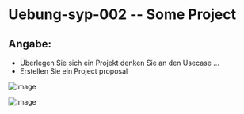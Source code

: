 # Uebung-syp-002  --  Some Project

## Angabe:
  - Überlegen Sie sich ein Projekt
    denken Sie an den Usecase
    ...
  - Erstellen Sie ein Project proposal

![image](https://github.com/IxI-Enki/Uebung-syp-002/assets/138018029/ba9b7406-5b99-4dc5-a6e4-943fb4f81349)

![image](https://github.com/IxI-Enki/Uebung-syp-002/assets/138018029/188c05ef-8868-4b4e-b373-199eab275bba)

